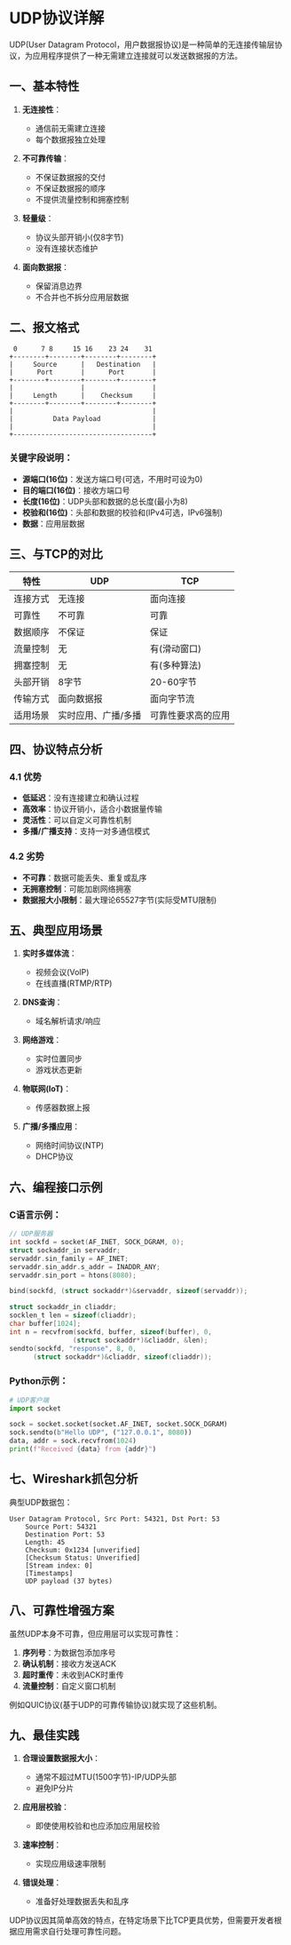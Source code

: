 # UDP协议详解

UDP(User Datagram Protocol，用户数据报协议)是一种简单的无连接传输层协议，为应用程序提供了一种无需建立连接就可以发送数据报的方法。

## 一、基本特性

1. **无连接性**：
    - 通信前无需建立连接
    - 每个数据报独立处理

2. **不可靠传输**：
    - 不保证数据报的交付
    - 不保证数据报的顺序
    - 不提供流量控制和拥塞控制

3. **轻量级**：
    - 协议头部开销小(仅8字节)
    - 没有连接状态维护

4. **面向数据报**：
    - 保留消息边界
    - 不合并也不拆分应用层数据

## 二、报文格式

```
 0      7 8     15 16    23 24    31
+--------+--------+--------+--------+
|     Source      |   Destination   |
|      Port       |      Port       |
+--------+--------+--------+--------+
|                 |                 |
|     Length      |    Checksum     |
+--------+--------+--------+--------+
|                                   |
|          Data Payload             |
|                                   |
+-----------------------------------+
```

### 关键字段说明：
- **源端口(16位)**：发送方端口号(可选，不用时可设为0)
- **目的端口(16位)**：接收方端口号
- **长度(16位)**：UDP头部和数据的总长度(最小为8)
- **校验和(16位)**：头部和数据的校验和(IPv4可选，IPv6强制)
- **数据**：应用层数据

## 三、与TCP的对比

| 特性                | UDP                            | TCP                          |
|---------------------|--------------------------------|------------------------------|
| 连接方式            | 无连接                         | 面向连接                     |
| 可靠性              | 不可靠                         | 可靠                         |
| 数据顺序            | 不保证                         | 保证                         |
| 流量控制            | 无                             | 有(滑动窗口)                 |
| 拥塞控制            | 无                             | 有(多种算法)                 |
| 头部开销            | 8字节                          | 20-60字节                    |
| 传输方式            | 面向数据报                     | 面向字节流                   |
| 适用场景            | 实时应用、广播/多播            | 可靠性要求高的应用           |

## 四、协议特点分析

### 4.1 优势
- **低延迟**：没有连接建立和确认过程
- **高效率**：协议开销小，适合小数据量传输
- **灵活性**：可以自定义可靠性机制
- **多播/广播支持**：支持一对多通信模式

### 4.2 劣势
- **不可靠**：数据可能丢失、重复或乱序
- **无拥塞控制**：可能加剧网络拥塞
- **数据报大小限制**：最大理论65527字节(实际受MTU限制)

## 五、典型应用场景

1. **实时多媒体流**：
    - 视频会议(VoIP)
    - 在线直播(RTMP/RTP)

2. **DNS查询**：
    - 域名解析请求/响应

3. **网络游戏**：
    - 实时位置同步
    - 游戏状态更新

4. **物联网(IoT)**：
    - 传感器数据上报

5. **广播/多播应用**：
    - 网络时间协议(NTP)
    - DHCP协议

## 六、编程接口示例

### C语言示例：
```c
// UDP服务器
int sockfd = socket(AF_INET, SOCK_DGRAM, 0);
struct sockaddr_in servaddr;
servaddr.sin_family = AF_INET;
servaddr.sin_addr.s_addr = INADDR_ANY;
servaddr.sin_port = htons(8080);

bind(sockfd, (struct sockaddr*)&servaddr, sizeof(servaddr));

struct sockaddr_in cliaddr;
socklen_t len = sizeof(cliaddr);
char buffer[1024];
int n = recvfrom(sockfd, buffer, sizeof(buffer), 0, 
                (struct sockaddr*)&cliaddr, &len);
sendto(sockfd, "response", 8, 0, 
      (struct sockaddr*)&cliaddr, sizeof(cliaddr));
```

### Python示例：
```python
# UDP客户端
import socket

sock = socket.socket(socket.AF_INET, socket.SOCK_DGRAM)
sock.sendto(b"Hello UDP", ("127.0.0.1", 8080))
data, addr = sock.recvfrom(1024)
print(f"Received {data} from {addr}")
```

## 七、Wireshark抓包分析

典型UDP数据包：
```
User Datagram Protocol, Src Port: 54321, Dst Port: 53
    Source Port: 54321
    Destination Port: 53
    Length: 45
    Checksum: 0x1234 [unverified]
    [Checksum Status: Unverified]
    [Stream index: 0]
    [Timestamps]
    UDP payload (37 bytes)
```

## 八、可靠性增强方案

虽然UDP本身不可靠，但应用层可以实现可靠性：

1. **序列号**：为数据包添加序号
2. **确认机制**：接收方发送ACK
3. **超时重传**：未收到ACK时重传
4. **流量控制**：自定义窗口机制

例如QUIC协议(基于UDP的可靠传输协议)就实现了这些机制。

## 九、最佳实践

1. **合理设置数据报大小**：
    - 通常不超过MTU(1500字节)-IP/UDP头部
    - 避免IP分片

2. **应用层校验**：
    - 即使使用校验和也应添加应用层校验

3. **速率控制**：
    - 实现应用级速率限制

4. **错误处理**：
    - 准备好处理数据丢失和乱序

UDP协议因其简单高效的特点，在特定场景下比TCP更具优势，但需要开发者根据应用需求自行处理可靠性问题。